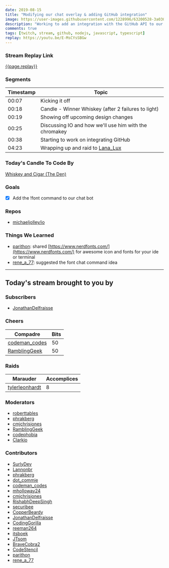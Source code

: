 ```yaml
---
date: 2019-08-15 
title: "Modifying our chat overlay & adding GitHub integration"
image: https://user-images.githubusercontent.com/1228996/63200528-3a030c00-c047-11e9-85aa-31208afff4bc.png
description: "Working to add an integration with the GitHub API to our chatbot"
comments: true
tags: [twitch, stream, github, nodejs, javascript, typescript]
replay: https://youtu.be/E-MsCYsSBGw
---
```


### Stream Replay Link

[{{page.replay}}]({{page.replay}})

<!--more-->

### Segments

| Timestamp | Topic                                                     |
| ---       | ---                                                       |
| 00:07     | Kicking it off                                            |
| 00:18     | Candle - Winner Whiskey (after 2 failures to light)       |
| 00:19     | Showing off upcoming design changes                       |
| 00:25     | Discussing IO and how we'll use him with the chromakey    |
| 00:38     | Starting to work on integrating GitHub                    |
| 04:23     | Wrapping up and raid to [Lana_Lux](https://twitch.tv/lana_lux)    |

### Today's Candle To Code By

[Whiskey and Cigar (The Den)](https://amzn.to/30ttzO6)

### Goals

- [x] Add the !font command to our chat bot

### Repos

- [michaeljolley/io](https://github.com/michaeljolley/io)

### Things We Learned

- [parithon](https://twitch.tv/parithon): shared [https://www.nerdfonts.com/](https://www.nerdfonts.com/) for awesome icon and fonts for your ide or terminal
- [rene_a_77](https://twitch.tv/rene_a_77): suggested the font chat command idea

---

## Today's stream brought to you by

### Subscribers

- [JonathanDelfraisse](https://twitch.tv/jonathandelfraisse)

### Cheers

| Compadre            | Bits        |
| ---                 | ---         |
| [codeman_codes](https://twitch.tv/codeman_codes) | 50 |
| [RamblingGeek](https://twitch.tv/ramblinggeek) | 50 |

### Raids

| Marauder            | Accomplices |
| ---                 | ---         |
| [tylerleonhardt](https://twitch.tv/tylerleonhardt) | 8 |

### Moderators

- [roberttables](https://twitch.tv/roberttables)
- [phrakberg](https://twitch.tv/phrakberg)
- [cmjchrisjones](https://twitch.tv/cmjchrisjones)
- [RamblingGeek](https://twitch.tv/ramblinggeek)
- [codephobia](https://twitch.tv/codephobia)
- [Clarkio](https://twitch.tv/clarkio)

### Contributors

- [SurlyDev](https://twitch.tv/surlydev)
- [Lannonbr](https://twitch.tv/lannonbr)
- [phrakberg](https://twitch.tv/phrakberg)
- [dot_commie](https://twitch.tv/dot_commie)
- [codeman_codes](https://twitch.tv/codeman_codes)
- [mholloway24](https://twitch.tv/mholloway24)
- [cmjchrisjones](https://twitch.tv/cmjchrisjones)
- [RishabhDeepSingh](https://twitch.tv/rishabhdeepsingh)
- [securibee](https://twitch.tv/securibee)
- [CopperBeardy](https://twitch.tv/copperbeardy)
- [JonathanDelfraisse](https://twitch.tv/jonathandelfraisse)
- [CodingGorilla](https://twitch.tv/codinggorilla)
- [reeman264](https://twitch.tv/reeman264)
- [itsboek](https://twitch.tv/itsboek)
- [JTsom](https://twitch.tv/jtsom)
- [BraveCobra2](https://twitch.tv/bravecobra2)
- [CodeStencil](https://twitch.tv/codestencil)
- [parithon](https://twitch.tv/parithon)
- [rene_a_77](https://twitch.tv/rene_a_77)
